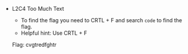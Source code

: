 - L2C4 Too Much Text
    - To find the flag you need to CRTL + F and search `code` to find the flag.
    - Helpful hint: Use CRTL + F
    
    Flag: cvgtredfghtr